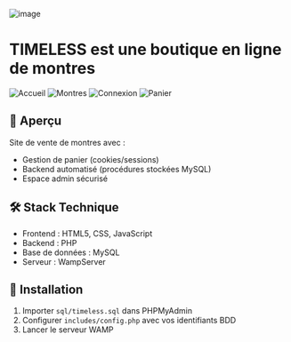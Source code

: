 ![image](https://github.com/user-attachments/assets/b5ff3c81-34dc-4cf3-8f4b-35ec9f76e69d)
# TIMELESS est une boutique en ligne de montres

![Accueil](https://github.com/user-attachments/assets/8d71c568-c9d6-4f81-b087-07ab6042a4f1)
![Montres](https://github.com/user-attachments/assets/5d731dc7-69fc-4fcf-a912-3efa2f57cd73)
![Connexion](https://github.com/user-attachments/assets/17a55d19-3774-4f63-85a0-4468b3e622a9)
![Panier](https://github.com/user-attachments/assets/3af3920f-95bd-4a04-bef0-4295357c67ab)



## 📌 Aperçu
Site de vente de montres avec :
- Gestion de panier (cookies/sessions)
- Backend automatisé (procédures stockées MySQL)
- Espace admin sécurisé

## 🛠 Stack Technique
- Frontend : HTML5, CSS, JavaScript
- Backend : PHP
- Base de données : MySQL
- Serveur : WampServer

## 🚀 Installation
1. Importer `sql/timeless.sql` dans PHPMyAdmin
2. Configurer `includes/config.php` avec vos identifiants BDD
3. Lancer le serveur WAMP
